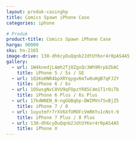 ```yaml
---
layout: produk-casinghp
title: Comics Spawn iPhone Case
categories: iphone

# Produk
product-title: Comics Spawn iPhone Case
harga: 90000
sku: hn-2165
image-drive: 138-dh6cyDuQqnb2JdtUYKor4r0pAS4A5
gallery:
  - url: 1W4knedjLAmh2Tj0ZgxQc3Wh9RrpbZbAC
    title: iPhone 5 / 5s / SE
  - url: 1Q1KoHNR4bpXRYqygv6mTw0uHgB7qFJ2Y
    title: iPhone 6 / 6s
  - url: 1O5wsgNvC8VU9qFOpzYR85C4m1T1rOiTb
    title: iPhone 6 Plus / 6s Plus
  - url: 17kdWNEN_0-ngGbBqbp-DWIMVn7SvBjZ5
    title: iPhone 7 / 8
  - url: 1uyutmfr7rXV6XfUMOFcVmRKYu1cNst-9
    title: iPhone 7 Plus / 8 Plus
  - url: 138-dh6cyDuQqnb2JdtUYKor4r0pAS4A5
    title: iPhone X
---
```

